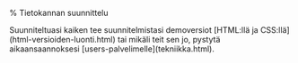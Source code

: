 % Tietokannan suunnittelu
<!-- order: 5 -->

<wip />
  
<next>
Suunniteltuasi kaiken tee suunnitelmistasi demoversiot [HTML:llä ja CSS:llä](html-versioiden-luonti.html) tai mikäli teit sen jo, 
pystytä aikaansaannoksesi [users-palvelimelle](tekniikka.html).
</next>
